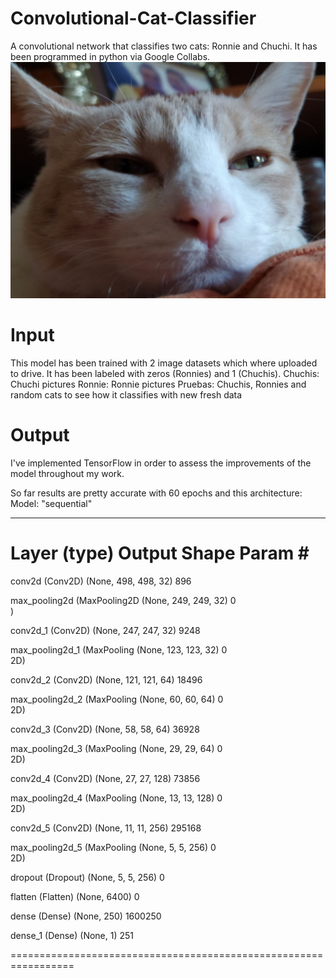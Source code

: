 # Convolutional-Cat-Classifier
A convolutional network that classifies two cats: Ronnie and Chuchi. It has been programmed in python via Google Collabs.
![alt text](https://github.com/bipbopbup/Convolutional-Cat-Classifier/blob/38db21306f994b11598975affd5bb19f4b625cbe/Gatingos/Chuchis/photo_2020-09-04_14-52-26.jpg)

# Input
This model has been trained with 2 image datasets which where uploaded to drive. It has been labeled with zeros (Ronnies) and 1 (Chuchis).
Chuchis: Chuchi pictures
Ronnie: Ronnie pictures
Pruebas: Chuchis, Ronnies and random cats to see how it classifies with new fresh data

# Output
I've implemented TensorFlow in order to assess the improvements of the model throughout my work.

So far results are pretty accurate with 60 epochs and this architecture:
Model: "sequential"
_________________________________________________________________
 Layer (type)                Output Shape              Param #   
=================================================================
 conv2d (Conv2D)             (None, 498, 498, 32)      896       
                                                                 
 max_pooling2d (MaxPooling2D  (None, 249, 249, 32)     0         
 )                                                               
                                                                 
 conv2d_1 (Conv2D)           (None, 247, 247, 32)      9248      
                                                                 
 max_pooling2d_1 (MaxPooling  (None, 123, 123, 32)     0         
 2D)                                                             
                                                                 
 conv2d_2 (Conv2D)           (None, 121, 121, 64)      18496     
                                                                 
 max_pooling2d_2 (MaxPooling  (None, 60, 60, 64)       0         
 2D)                                                             
                                                                 
 conv2d_3 (Conv2D)           (None, 58, 58, 64)        36928     
                                                                 
 max_pooling2d_3 (MaxPooling  (None, 29, 29, 64)       0         
 2D)                                                             
                                                                 
 conv2d_4 (Conv2D)           (None, 27, 27, 128)       73856     
                                                                 
 max_pooling2d_4 (MaxPooling  (None, 13, 13, 128)      0         
 2D)                                                             
                                                                 
 conv2d_5 (Conv2D)           (None, 11, 11, 256)       295168    
                                                                 
 max_pooling2d_5 (MaxPooling  (None, 5, 5, 256)        0         
 2D)                                                             
                                                                 
 dropout (Dropout)           (None, 5, 5, 256)         0         
                                                                 
 flatten (Flatten)           (None, 6400)              0         
                                                                 
 dense (Dense)               (None, 250)               1600250   
                                                                 
 dense_1 (Dense)             (None, 1)                 251       
                                                                 
=================================================================
